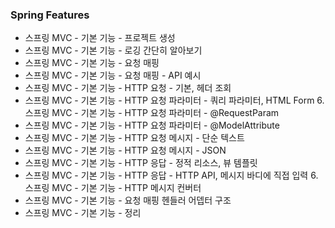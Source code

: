 ### Spring Features
- 스프링 MVC - 기본 기능 - 프로젝트 생성
- 스프링 MVC - 기본 기능 - 로깅 간단히 알아보기
- 스프링 MVC - 기본 기능 - 요청 매핑
- 스프링 MVC - 기본 기능 - 요청 매핑 - API 예시
- 스프링 MVC - 기본 기능 - HTTP 요청 - 기본, 헤더 조회
- 스프링 MVC - 기본 기능 - HTTP 요청 파라미터 - 쿼리 파라미터, HTML Form 6. 스프링 MVC - 기본 기능 - HTTP 요청 파라미터 - @RequestParam
- 스프링 MVC - 기본 기능 - HTTP 요청 파라미터 - @ModelAttribute
- 스프링 MVC - 기본 기능 - HTTP 요청 메시지 - 단순 텍스트
- 스프링 MVC - 기본 기능 - HTTP 요청 메시지 - JSON
- 스프링 MVC - 기본 기능 - HTTP 응답 - 정적 리소스, 뷰 템플릿
- 스프링 MVC - 기본 기능 - HTTP 응답 - HTTP API, 메시지 바디에 직접 입력 6. 스프링 MVC - 기본 기능 - HTTP 메시지 컨버터
- 스프링 MVC - 기본 기능 - 요청 매핑 헨들러 어뎁터 구조
- 스프링 MVC - 기본 기능 - 정리